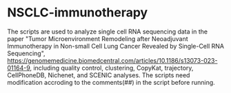 # NSCLC-immunotherapy
The scripts are used to analyze single cell RNA sequencing data in the paper "Tumor Microenvironment Remodeling after Neoadjuvant Immunotherapy in Non-small Cell Lung Cancer Revealed by Single-Cell RNA Sequencing", https://genomemedicine.biomedcentral.com/articles/10.1186/s13073-023-01164-9, including quality control, clustering, CopyKat, trajectory, CellPhoneDB, Nichenet, and SCENIC analyses.
The scripts need modification accroding to the comments(##) in the script before running.
